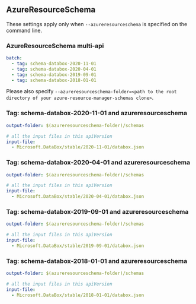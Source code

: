 ## AzureResourceSchema

These settings apply only when `--azureresourceschema` is specified on the command line.

### AzureResourceSchema multi-api

``` yaml $(azureresourceschema) && $(multiapi)
batch:
  - tag: schema-databox-2020-11-01
  - tag: schema-databox-2020-04-01
  - tag: schema-databox-2019-09-01
  - tag: schema-databox-2018-01-01

```

Please also specify `--azureresourceschema-folder=<path to the root directory of your azure-resource-manager-schemas clone>`.

### Tag: schema-databox-2020-11-01 and azureresourceschema

``` yaml $(tag) == 'schema-databox-2020-11-01' && $(azureresourceschema)
output-folder: $(azureresourceschema-folder)/schemas

# all the input files in this apiVersion
input-file:
  - Microsoft.DataBox/stable/2020-11-01/databox.json

```

### Tag: schema-databox-2020-04-01 and azureresourceschema

``` yaml $(tag) == 'schema-databox-2020-04-01' && $(azureresourceschema)
output-folder: $(azureresourceschema-folder)/schemas

# all the input files in this apiVersion
input-file:
  - Microsoft.DataBox/stable/2020-04-01/databox.json

```

### Tag: schema-databox-2019-09-01 and azureresourceschema

``` yaml $(tag) == 'schema-databox-2019-09-01' && $(azureresourceschema)
output-folder: $(azureresourceschema-folder)/schemas

# all the input files in this apiVersion
input-file:
  - Microsoft.DataBox/stable/2019-09-01/databox.json

```

### Tag: schema-databox-2018-01-01 and azureresourceschema

``` yaml $(tag) == 'schema-databox-2018-01-01' && $(azureresourceschema)
output-folder: $(azureresourceschema-folder)/schemas

# all the input files in this apiVersion
input-file:
  - Microsoft.DataBox/stable/2018-01-01/databox.json

```

